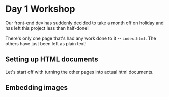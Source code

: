 # Day 1 Workshop

Our front-end dev has suddenly decided to take a month off on holiday and has left this project less than half-done!

There's only one page that's had any work done to it -- `index.html`. The others have just been left as plain text!

## Setting up HTML documents

Let's start off with turning the other pages into actual html documents.

## Embedding images
